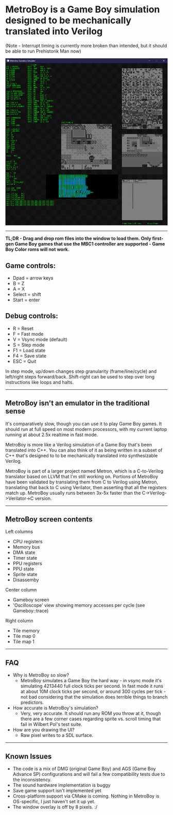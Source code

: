 # MetroBoy is a Game Boy simulation designed to be mechanically translated into Verilog

(Note - Interrupt timing is currently more broken than intended, but it should be able to run Prehistorik Man now)

![MetroBoy screenshot](MetroBoy.png "MetroBoy screenshot")

----------

**TL;DR - Drag and drop rom files into the window to load them. Only first-gen Game Boy games that use the MBC1 controller are supported - Game Boy Color roms will not work.**

## Game controls:

- Dpad = arrow keys
- B = Z
- A = X
- Select = shift
- Start = enter

## Debug controls:

- R = Reset
- F = Fast mode
- V = Vsync mode (default)
- S = Step mode
- F1 = Load state
- F4 = Save state
- ESC = Quit

In step mode, up/down changes step granularity (frame/line/cycle) and left/right steps forward/back. Shift-right can be used to step over long instructions like loops and halts.

----------

## MetroBoy isn't an emulator in the traditional sense

It's comparatively slow, though you can use it to play Game Boy games. It should run at full speed on most modern processors, with my current laptop running at about 2.5x realtime in fast mode.

MetroBoy is more like a Verilog simulation of a Game Boy that's been translated into C++. You can also think of it as being written in a subset of C++ that's designed to to be mechanically translated into synthesizable Verilog.

MetroBoy is part of a larger project named Metron, which is a C-to-Verilog translator based on LLVM that I'm still working on. Portions of MetroBoy have been validated by translating them from C to Verilog using Metron, translating that back to C using Verilator, then asserting that all the registers match up. MetroBoy usually runs between 3x-5x faster than the C->Verilog->Verilator->C version.

----------

## MetroBoy screen contents 

Left columns
- CPU registers
- Memory bus
- DMA state
- Timer state
- PPU registers
- PPU state
- Sprite state
- Disassemby

Center column
- Gameboy screen
- 'Oscilloscope' view showing memory accesses per cycle (see Gameboy::trace)

Right column
- Tile memory
- Tile map 0
- Tile map 1

----------

## FAQ

- Why is MetroBoy so slow?
  - MetroBoy simulates a Game Boy the hard way - in vsync mode it's simulating 4213440 full clock ticks per second. In fast mode it runs at about 10M clock ticks per second, or around 300 cycles per tick - not bad considering that the simulation does terrible things to branch predictors.
- How accurate is MetroBoy's simulation?
  - Very, very accurate. It should run any ROM you throw at it, though there are a few corner cases regarding sprite vs. scroll timing that fail in Wilbert Pol's test suite.
- How are you drawing the UI?
  - Raw pixel writes to a SDL surface.

----------

## Known Issues

- The code is a mix of DMG (original Game Boy) and AGS (Game Boy Advance SP) configurations and will fail a few compatibility tests due to the inconsistency.
- The sound hardware implementation is buggy
- Save game support isn't implemented yet
- Cross-platform support via CMake is coming. Nothing in MetroBoy is OS-specific, I just haven't set it up yet.
- The window overlay is off by 8 pixels. :/
